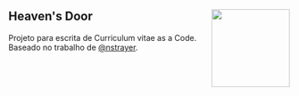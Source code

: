 ## Heaven's Door <img src="https://i.pinimg.com/originals/91/b8/48/91b84812633a5147efdf1eaee5fdf199.png" align="right" height=140/>

Projeto para escrita de Curriculum vitae as a Code. Baseado no trabalho de [@nstrayer](https://github.com/nstrayer/cv).
